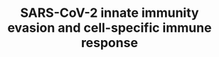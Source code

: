 ---
annotations:
- id: DOID:2945
  parent: disease by infectious agent
  type: Disease Ontology
  value: severe acute respiratory syndrome
- id: PW:0000013
  parent: disease pathway
  type: Pathway Ontology
  value: disease pathway
- id: DOID:0080600
  parent: disease by infectious agent
  type: Disease Ontology
  value: COVID-19
- id: PW:0000023
  parent: regulatory pathway
  type: Pathway Ontology
  value: immune response pathway
authors:
- AlinRus
- Egonw
- Nuraytalih
- Mkutmon
- MaintBot
- Fehrhart
- Eweitz
- NhungP
- Larsgw
citedin:
- link: PMC9130749
  title: 'The Biological Interaction of SARS-CoV-2 Infection and Osteoporosis: A Preliminary
    Study (2022)'
- link: PMC8821526
  title: Identification of Robust Protein Associations With COVID-19 Disease Based
    on Five Clinical Studies (2022)
- link: PMC9646470
  title: Clinical improvement of DM1 patients reflected by reversal of disease-induced
    gene expression in blood (2022)
communities:
- COVID19
description: SARS-CoV-2 Innate immunity evasion mechanisms and cell-specific immune
  responses; Metabolic overview over ATII cells infection
last-edited: 2023-02-01
ndex: 037a670d-8b75-11eb-9e72-0ac135e8bacf
organisms:
- Homo sapiens
redirect_from:
- /index.php/Pathway:WP5039
- /instance/WP5039
- /instance/WP5039_rr125309
revision: r125309
schema-jsonld:
- '@context': https://schema.org/
  '@id': https://wikipathways.github.io/pathways/WP5039.html
  '@type': Dataset
  creator:
    '@type': Organization
    name: WikiPathways
  description: SARS-CoV-2 Innate immunity evasion mechanisms and cell-specific immune
    responses; Metabolic overview over ATII cells infection
  keywords:
  - ACE2
  - AP-1
  - BSG
  - CASP8
  - CCL2
  - CCL3
  - CCL4
  - CCL5
  - CD16
  - CSF2
  - CXCL1
  - CXCL10
  - CXCL11
  - CXCL12
  - CXCL13
  - CXCL17
  - CXCL2
  - CXCL3
  - CXCL4
  - CXCL5
  - CXCL6
  - CXCL7
  - CXCL8
  - CXCL9
  - CXCR2
  - DDX58
  - FADD
  - HAVCR2
  - HDAC2
  - IFIT2
  - IFITM1
  - IFN-I
  - IFN-III
  - IFNAR1
  - IFNAR2
  - IFNB1
  - IL-10
  - IL-6
  - IL-6R
  - IRF3
  - IRF7
  - Interferon gamma-1b
  - JAK1
  - KIR
  - LAG3
  - LARP1
  - LGP2
  - M
  - MAVS
  - MDA5
  - MX1
  - N
  - NFKB
  - NKG2A
  - NUP98
  - P300
  - P53
  - RAE1
  - RIPK1
  - S1
  - SMAD3
  - STAT1
  - STAT2
  - TANK
  - TBK1
  - TFAP2A
  - TGFB1
  - TLR7
  - TNF
  - TRADD
  - TRAF2
  - TRAF3
  - TRAF5
  - TRAF6
  - TRIM25
  - nsp10
  - nsp12
  - nsp13
  - nsp15
  - nsp4
  - nsp5
  - orf3a
  - orf3b
  - orf6
  - orf9b
  license: CC0
  name: SARS-CoV-2 innate immunity evasion and cell-specific immune response
seo: CreativeWork
title: SARS-CoV-2 innate immunity evasion and cell-specific immune response
wpid: WP5039
---